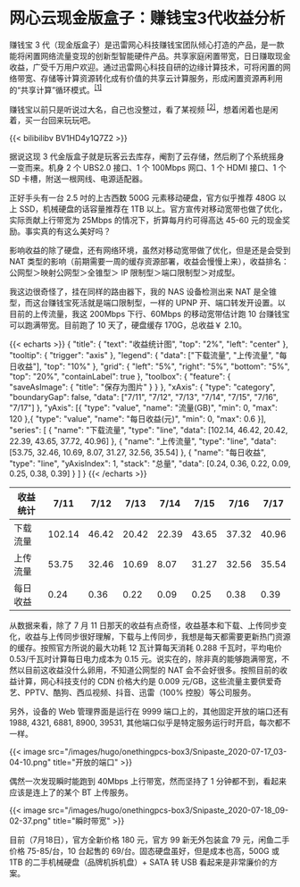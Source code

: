 # 网心云现金版盒子：赚钱宝3代收益分析


赚钱宝 3 代（现金版盒子）是迅雷网心科技赚钱宝团队倾心打造的产品，是一款能将闲置网络流量变现的创新型智能硬件产品。共享家庭闲置带宽，日日赚取现金收益，广受千万用户欢迎。通过迅雷网心科技自研的边缘计算技术，可将闲置的网络带宽、存储等计算资源转化成有价值的共享云计算服务，形成闲置资源再利用的“共享计算”循环模式。<sup>[[1]](https://box.onethingpcs.com/products/wxy-cash-box/)</sup>

<!--more-->

赚钱宝以前只是听说过大名，自己也没整过，看了某视频 <sup>[[2]](https://www.bilibili.com/video/BV1HD4y1Q7Z2)</sup>，想着闲着也是闲着，买一台回来玩玩吧。

{{< bilibilibv BV1HD4y1Q7Z2 >}}

据说这现 3 代金版盒子就是玩客云去库存，阉割了云存储，然后刷了个系统摇身一变而来。机身 2 个 UBS2.0 接口、1 个 100Mbps 网口、1 个 HDMI 接口、1 个 SD 卡槽，附送一根网线、电源适配器。

正好手头有一台 2.5 吋的上古西数 500G 元素移动硬盘，官方似乎推荐 480G 以上 SSD，机械硬盘的话容量推荐在 1TB 以上。官方宣传对移动宽带也做了优化，实际贡献上行带宽为 25Mbps 的情况下，折算每月约可得高达 45-60 元的现金奖励。事实真的有这么美好吗？

影响收益的除了硬盘，还有网络环境，虽然对移动宽带做了优化，但是还是会受到 NAT 类型的影响（前期需要一周的缓存资源部署，收益会慢慢上来），收益排名：公网型＞映射公网型＞全锥型＞ IP 限制型＞端口限制型＞对成型。

我这边很奇怪了，挂在同样的路由器下，我的 NAS 设备检测出来 NAT 是全锥型，而这台赚钱宝死活就是端口限制型，一样的 UPNP 开、端口转发开设置。以目前的上传流量，我这 200Mbps 下行、60Mbps 的移动宽带估计跑 10 台赚钱宝可以跑满带宽。目前跑了 10 天了，硬盘缓存 170G，总收益￥ 2.10。

{{< echarts >}}
{
"title": {
"text": "收益统计图",
"top": "2%",
"left": "center"
},
"tooltip": {
"trigger": "axis"
},
"legend": {
"data": ["下载流量", "上传流量", "每日收益"],
"top": "10%"
},
"grid": {
"left": "5%",
"right": "5%",
"bottom": "5%",
"top": "20%",
"containLabel": true
},
"toolbox": {
"feature": {
"saveAsImage": {
"title": "保存为图片"
}
}
},
"xAxis": {
"type": "category",
"boundaryGap": false,
"data": ["7/11", "7/12", "7/13", "7/14", "7/15", "7/16", "7/17"]
},
"yAxis": [{
"type": "value",
"name": "流量(GB)",
"min": 0,
"max": 120
},{
"type": "value",
"name": "每日收益(元)",
"min": 0,
"max": 0.6
}],
"series": [
{
"name": "下载流量",
"type": "line",
"data": [102.14, 46.42, 20.42, 22.39, 43.65, 37.72, 40.96]
},
{
"name": "上传流量",
"type": "line",
"data": [53.75, 32.46, 10.69, 8.07, 31.27, 32.56, 35.54]
},
{
"name": "每日收益",
"type": "line",
"yAxisIndex": 1,
"stack": "总量",
"data": [0.24, 0.36, 0.22, 0.09, 0.25, 0.38, 0.39]
}
]
}
{{< /echarts >}}

| 收益统计 | 7/11    | 7/12   | 7/13   | 7/14   | 7/15   | 7/16   | 7/17   |
| -------- | ------- | ------ | ------ | ------ | ------ | ------ | ------ |
| 下载流量 | 102\.14 | 46\.42 | 20\.42 | 22\.39 | 43\.65 | 37\.32 | 40\.96 |
| 上传流量 | 53\.75  | 32\.46 | 10\.69 | 8\.07  | 31\.27 | 32\.56 | 35\.54 |
| 每日收益 | 0\.24   | 0\.36  | 0\.22  | 0\.09  | 0\.25  | 0\.38  | 0\.39  |

从数据来看，除了 7 月 11 日那天的收益有点奇怪，收益基本和下载、上传同步变化，收益与上传同步很好理解，下载与上传同步，我想是每天都需要更新热门资源的缓存。按照官方所说的最大功耗 12 瓦计算每天消耗 0.288 千瓦时，平均电价 0.53/千瓦时计算每日电力成本为 0.15 元。说实在的，除非真的能够跑满带宽，不然以目前这收益没什么卵用，不知道公网型的 NAT 会不会好很多。按照目前的收益计算，网心科技支付的 CDN 价格大约是 0.009 元/GB，这些流量主要供爱奇艺、PPTV、酷狗、西瓜视频、抖音、迅雷（100% 控股）等公司服务。

另外，设备的 Web 管理界面是运行在 9999 端口上的，其他固定开放的端口还有 1988, 4321, 6881, 8900, 39531, 其他端口似乎是特定服务运行时开启，每次都不一样。

{{< image src="/images/hugo/onethingpcs-box3/Snipaste_2020-07-17_03-04-10.png" title="开放的端口" >}}

偶然一次发现瞬时能跑到 40Mbps 上行带宽，然而坚持了 1 分钟都不到，看起来应该是连上了的某个 BT 上传服务。

{{< image src="/images/hugo/onethingpcs-box3/Snipaste_2020-07-18_09-02-37.png" title="瞬时带宽" >}}

目前（7月18日），官方全新价格 180 元，官方 99 新无外包装盒 79 元，闲鱼二手价格 75-85/台，10 台起售的 69/台。固态硬盘虽好，但是成本也高，500G 或 1TB 的二手机械硬盘（品牌机拆机盘）+ SATA 转 USB 看起来是非常廉价的方案。

